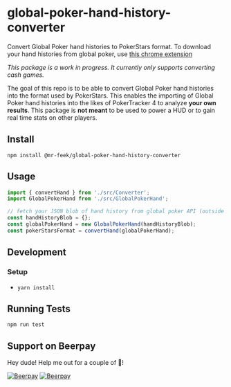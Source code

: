 # global-poker-hand-history-converter
Convert Global Poker hand histories to PokerStars format.  To download your hand histories from global poker, use [this chrome extension](https://github.com/mr-feek/global-poker-hand-history-converter-chrome-extension)

*This package is a work in progress. It currently only supports converting cash games.*

 The goal of this repo is to be able to convert Global Poker hand histories into the format used by PokerStars. This enables the importing of Global Poker hand histories into the likes of PokerTracker 4 to analyze **your own results**. This package is **not meant** to be used to power a HUD or to gain real time stats on other players.

 
 
 ## Install
 `npm install @mr-feek/global-poker-hand-history-converter`
 
 ## Usage
 ```javascript
 import { convertHand } from './src/Converter';
 import GlobalPokerHand from './src/GlobalPokerHand';
 
 // fetch your JSON blob of hand history from global poker API (outside the scope of this package)
 const handHistoryBlob = {};
 const globalPokerHand = new GlobalPokerHand(handHistoryBlob);
 const pokerStarsFormat = convertHand(globalPokerHand);
 ```
 ## Development
 ### Setup
 - `yarn install`
## Running Tests
`npm run test`

## Support on Beerpay
Hey dude! Help me out for a couple of :beers:!

[![Beerpay](https://beerpay.io/mr-feek/global-poker-hand-history-converter/badge.svg?style=beer-square)](https://beerpay.io/mr-feek/global-poker-hand-history-converter)  [![Beerpay](https://beerpay.io/mr-feek/global-poker-hand-history-converter/make-wish.svg?style=flat-square)](https://beerpay.io/mr-feek/global-poker-hand-history-converter?focus=wish)